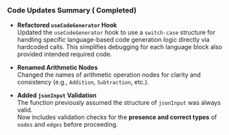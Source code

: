 ### Code Updates Summary ( Completed)

- **Refactored `useCodeGenerator` Hook**  
  Updated the `useCodeGenerator` hook to use a `switch-case` structure for handling specific language-based code generation logic directly via hardcoded calls. This simplifies debugging for each language block also provided intended required code.

- **Renamed Arithmetic Nodes**  
  Changed the names of arithmetic operation nodes for clarity and consistency (e.g., `Addition`, `Subtraction`, etc.).

- **Added `jsonInput` Validation**  
  The function previously assumed the structure of `jsonInput` was always valid.  
  Now includes validation checks for the **presence and correct types** of `nodes` and `edges` before proceeding.



